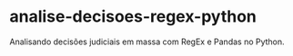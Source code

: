 # analise-decisoes-regex-python
Analisando decisões judiciais em massa com RegEx e Pandas no Python.
